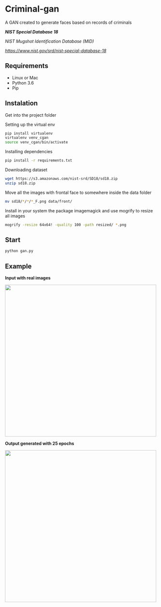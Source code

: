# Criminal-gan

A GAN created to generate faces based on records of criminals

***NIST Special Database 18***

*NIST Mugshot Identification Database (MID)*

*https://www.nist.gov/srd/nist-special-database-18*

## Requirements
* Linux or Mac
* Python 3.6
* Pip

## Instalation
Get into the project folder

Setting up the virtual env
```bash
pip install virtualenv
virtualenv venv_cgan
source venv_cgan/bin/activate
```

Installing dependencies
```bash
pip install -r requirements.txt
```

Downloading dataset 
```bash
wget https://s3.amazonaws.com/nist-srd/SD18/sd18.zip
unzip sd18.zip
```

Move all the images with frontal face to somewhere inside the data folder
```bash
mv sd18/*/*/*_F.png data/front/
```

Install in your system the package imagemagick and use mogrify to resize all images
```bash
mogrify -resize 64x64! -quality 100 -path resized/ *.png
```

## Start 

```bash
python gan.py
```


## Example

**Input with real images**


<img src="https://i.imgur.com/BrtvDmt.png" width="500">

**Output generated with 25 epochs**


<img src="https://i.imgur.com/vbOhdSo.png" width="500">

